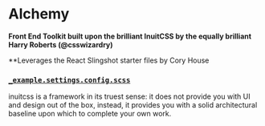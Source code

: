 # Alchemy

**Front End Toolkit built upon the brilliant InuitCSS by the equally brilliant Harry Roberts (@csswizardry)**

\*\*Leverages the React Slingshot starter files by Cory House

### [`_example.settings.config.scss`](https://github.com/inuitcss/inuitcss/blob/master/settings/_example.settings.config.scss)

inuitcss is a framework in its truest sense: it does not provide you with UI and
design out of the box, instead, it provides you with a solid architectural
baseline upon which to complete your own work.
